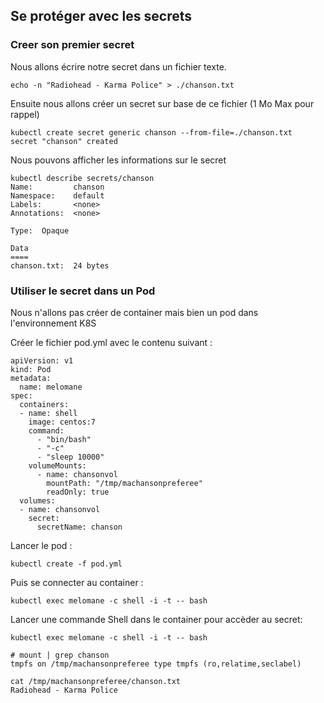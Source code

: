 ## Se protéger avec les secrets 

### Creer son premier secret

Nous allons écrire notre secret dans un fichier texte.
       
```
echo -n "Radiohead - Karma Police" > ./chanson.txt
```

Ensuite nous allons créer un secret sur base de ce fichier (1 Mo Max pour rappel)
```
kubectl create secret generic chanson --from-file=./chanson.txt
secret "chanson" created
```

Nous pouvons afficher les informations sur le secret

```
kubectl describe secrets/chanson
Name:         chanson
Namespace:    default
Labels:       <none>
Annotations:  <none>

Type:  Opaque

Data
====
chanson.txt:  24 bytes
```

### Utiliser le secret dans un Pod

Nous n'allons pas créer de container mais bien un pod dans l'environnement K8S

Créer le fichier pod.yml avec le contenu suivant :

```
apiVersion: v1
kind: Pod
metadata:
  name: melomane
spec:
  containers:
  - name: shell
    image: centos:7
    command:
      - "bin/bash"
      - "-c"
      - "sleep 10000"
    volumeMounts:
      - name: chansonvol
        mountPath: "/tmp/machansonpreferee"
        readOnly: true
  volumes:
  - name: chansonvol
    secret:
      secretName: chanson
```

Lancer le pod :
```
kubectl create -f pod.yml
```

Puis se connecter au container :
```
kubectl exec melomane -c shell -i -t -- bash
```

Lancer une commande Shell dans le container pour accèder au secret:

```
kubectl exec melomane -c shell -i -t -- bash

# mount | grep chanson
tmpfs on /tmp/machansonpreferee type tmpfs (ro,relatime,seclabel)

cat /tmp/machansonpreferee/chanson.txt
Radiohead - Karma Police

```




